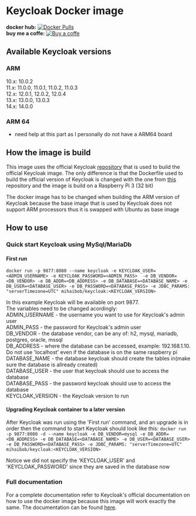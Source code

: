 # Keycloak Docker image

**docker hub:** [![Docker Pulls](https://img.shields.io/docker/pulls/mihaibob/keycloak.svg)](https://hub.docker.com/r/mihaibob/keycloak) 
<br>
**buy me a coffe:** [![Buy a coffe](https://cdn.rawgit.com/twolfson/paypal-github-button/1.0.0/dist/button.svg)](https://www.paypal.com/paypalme2/mihaibob/1?locale.x=en_US)

## Available Keycloak versions
### ARM

10.x: 10.0.2 <br>
11.x: 11.0.0, 11.0.1, 11.0.2, 11.0.3 <br>
12.x: 12.0.1, 12.0.2, 12.0.4 <br>
13.x: 13.0.0, 13.0.3 <br>
14.x: 14.0.0 <br>

### ARM 64
- need help at this part as I personally do not have a ARM64 board

## How the image is build

This image uses the official Keycloak [repository](https://github.com/keycloak/keycloak-containers) that is used to build the official Keycloak image. The only difference is that the Dockerfile used to build the official version of Keycloak is changed with the one from [this](https://github.com/Mihai-B/keycloak-arm) repository and the image is build on a Raspberry Pi 3 (32 bit)

The docker image has to be changed when building the ARM version of Keycloak because the base image that is used by Keycloak does not support ARM processors thus it is swapped with Ubuntu as base image

## How to use

### Quick start Keycloak using MySql/MariaDb

#### First run
`docker run -p 9877:8080 --name keycloak -e KEYCLOAK_USER=<ADMIN_USERNAME> -e KEYCLOAK_PASSWORD=<ADMIN_PASS>  -e DB_VENDOR=<DB_VENDOR> -e DB_ADDR=<DB_ADDRESS> -e DB_DATABASE=<DATABASE_NAME> -e DB_USER=<DATABASE_USER> -e DB_PASSWORD=<DATABASE_PASS> -e JDBC_PARAMS: "serverTimezone=UTC" mihaibob/keycloak:<KEYCLOAK_VERSION>`

In this example Keycloak will be available on port 9877. <br>
The variables need to be changed acordingly: <br>
ADMIN_USERNAME - the username you want to use for Keycloak's admin user <br>
ADMIN_PASS - the password for Keycloak's admin user <br>
DB_VENDOR - the database vendor, can be any of: h2, mysql, mariadb, postgres, oracle, mssql <br>
DB_ADDRESS - where the database can be accessed, example: 192.168.1.10. Do not use 'localhost' even if the database is on the same raspberry pi <br>
DATABASE_NAME - the database keycloak should create the tables in(make sure the database is allready created) <br>
DATABASE_USER - the user that keycloak should use to access the database <br>
DATABASE_PASS - the password keycloak should use to access the database <br>
KEYCLOAK_VERSION - the Keycloak version to run

#### Upgrading Keycloak container to a later version

After Keycloak was run using the 'First run' command, and an upgrade is in order then the command to start Keycloak should look like this:
`docker run -p 9877:8080 -d --name keycloak -e DB_VENDOR=mysql -e DB_ADDR=<DB_ADDRESS> -e DB_DATABASE=<DATABASE_NAME> -e DB_USER=<DATABASE_USER> -e DB_PASSWORD=<DATABASE_PASS> -e JDBC_PARAMS: "serverTimezone=UTC" mihaibob/keycloak:<KEYCLOAK_VERSION>`

Notice we did not specify the 'KEYCLOAK_USER' and 'KEYCLOAK_PASSWORD' since they are saved in the database now

### Full documentation 
For a complete documentation refer to Keycloak's official documentation on how to use the docker image because this image will work exactly the same. The documentation can be found [here](https://hub.docker.com/r/jboss/keycloak).
